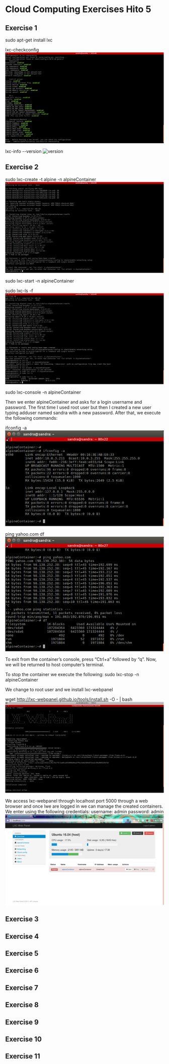 Cloud Computing Exercises Hito 5 
======

## Exercise 1

sudo apt-get install lxc 

lxc-checkconfig
![install](images/lxc_install.png)

lxc-info --version
![version](images/lxc_version.png) 

## Exercise 2

sudo lxc-create -t alpine -n alpineContainer
![alpine_container](images/alpine_container.png) 

sudo lxc-start -n alpineContainer

sudo lxc-ls -f
![running_alpineCont](images/running_alpineCont.png)


sudo lxc-console -n alpineContainer

Then we enter alpineContainer and asks for a login username and password. The first time I used root user but then I created a new user typing adduser named sandra with a new password. After that, we execute the following commands:
	
ifconfig -a
![ifconfig](images/ifconfig.png) 

ping yahoo.com
df
![yahoo_df](images/yahoo_df.png) 

To exit from the container’s console, press “Ctrl+a” followed by “q”. Now, we will be returned to host computer’s terminal.

To stop the container we execute the following:
sudo lxc-stop -n alpineContainer

We change to root user and we install lxc-webpanel

wget http://lxc-webpanel.github.io/tools/install.sh -O - |  bash
![lxc_webpanel](images/lxc_webpanel.png)

We access lxc-webpanel through localhost port 5000 through a web browser and once lwe are logged in we can manage the created containers. We enter using the following credentials:
username: admin
password: admin
![lxc_webpanel_homepage](images/lxc_webpanel_homepage.png)


## Exercise 3
## Exercise 4
## Exercise 5
## Exercise 6
## Exercise 7
## Exercise 8
## Exercise 9
## Exercise 10
## Exercise 11


